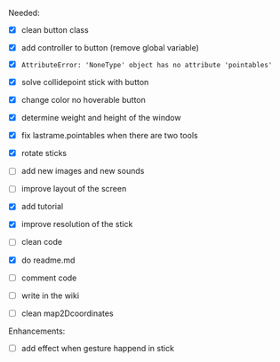 Needed:

* [x] clean button class
* [x] add controller to button (remove global variable)
* [x] `AttributeError: 'NoneType' object has no attribute 'pointables'`
* [x] solve collidepoint stick with button
* [x] change color no hoverable button
* [x] determine weight and height of the window
* [x] fix lastrame.pointables when there are two tools
* [x] rotate sticks

* [ ] add new images and new sounds
* [ ] improve layout of the screen
* [x] add tutorial
* [x] improve resolution of the stick
* [ ] clean code
* [x] do readme.md
* [ ] comment code
* [ ] write in the wiki
* [ ] clean map2Dcoordinates

Enhancements:
* [ ] add effect when gesture happend in stick
